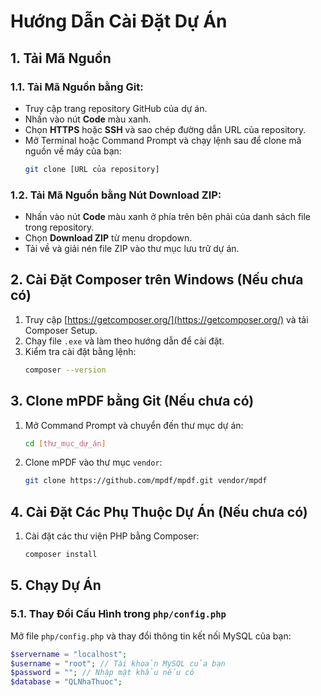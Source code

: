 # Hướng Dẫn Cài Đặt Dự Án

## 1. Tải Mã Nguồn

### 1.1. Tải Mã Nguồn bằng Git:
- Truy cập trang repository GitHub của dự án.
- Nhấn vào nút **Code** màu xanh.
- Chọn **HTTPS** hoặc **SSH** và sao chép đường dẫn URL của repository.
- Mở Terminal hoặc Command Prompt và chạy lệnh sau để clone mã nguồn về máy của bạn:
    ```bash
    git clone [URL của repository]
    ```

### 1.2. Tải Mã Nguồn bằng Nút **Download ZIP**:
- Nhấn vào nút **Code** màu xanh ở phía trên bên phải của danh sách file trong repository.
- Chọn **Download ZIP** từ menu dropdown.
- Tải về và giải nén file ZIP vào thư mục lưu trữ dự án.

## 2. Cài Đặt Composer trên Windows (Nếu chưa có)
1. Truy cập [https://getcomposer.org/](https://getcomposer.org/) và tải Composer Setup.
2. Chạy file `.exe` và làm theo hướng dẫn để cài đặt.
3. Kiểm tra cài đặt bằng lệnh:
    ```bash
    composer --version
    ```

## 3. Clone mPDF bằng Git (Nếu chưa có)
1. Mở Command Prompt và chuyển đến thư mục dự án:
    ```bash
    cd [thư_mục_dự_án]
    ```
2. Clone mPDF vào thư mục `vendor`:
    ```bash
    git clone https://github.com/mpdf/mpdf.git vendor/mpdf
    ```

## 4. Cài Đặt Các Phụ Thuộc Dự Án (Nếu chưa có)
1. Cài đặt các thư viện PHP bằng Composer:
    ```bash
    composer install
    ```

## 5. Chạy Dự Án

### 5.1. Thay Đổi Cấu Hình trong `php/config.php`
Mở file `php/config.php` và thay đổi thông tin kết nối MySQL của bạn:

```php
$servername = "localhost";  
$username = "root"; // Tài khoản MySQL của bạn 
$password = ""; // Nhập mật khẩu nếu có
$database = "QLNhaThuoc";  
